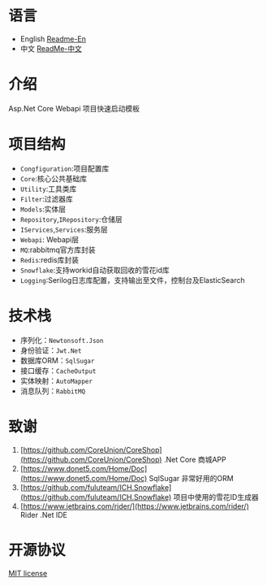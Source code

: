 # 语言

- English [Readme-En](./README-EN.md)
- 中文 [ReadMe-中文](./README.md)

# 介绍

 Asp.Net Core Webapi 项目快速启动模板

# 项目结构

- `Congfiguration`:项目配置库
- `Core`:核心公共基础库
- `Utility`:工具类库
- `Filter`:过滤器库
- `Models`:实体层
- `Repository`,`IRepository`:仓储层
- `IServices`,`Services`:服务层
- `Webapi`: Webapi层
- `MQ`:rabbitmq官方库封装
- `Redis`:redis库封装
- `Snowflake`:支持workid自动获取回收的雪花id库
- `Logging`:Serilog日志库配置，支持输出至文件，控制台及ElasticSearch

# 技术栈

- 序列化：`Newtonsoft.Json`
- 身份验证：`Jwt.Net`
- 数据库ORM：`SqlSugar`
- 接口缓存：`CacheOutput`
- 实体映射：`AutoMapper`
- 消息队列：`RabbitMQ`

# 致谢

1. [https://github.com/CoreUnion/CoreShop](https://github.com/CoreUnion/CoreShop) .Net Core 商城APP
2. [https://www.donet5.com/Home/Doc](https://www.donet5.com/Home/Doc) SqlSugar 非常好用的ORM
3. [https://github.com/fuluteam/ICH.Snowflake](https://github.com/fuluteam/ICH.Snowflake) 项目中使用的雪花ID生成器
4. [https://www.jetbrains.com/rider/](https://www.jetbrains.com/rider/) Rider .Net IDE

# 开源协议

[MIT license](https://github.com/li-zheng-hao/AspNetCore.StartupTemplate/blob/main/LICENSE)